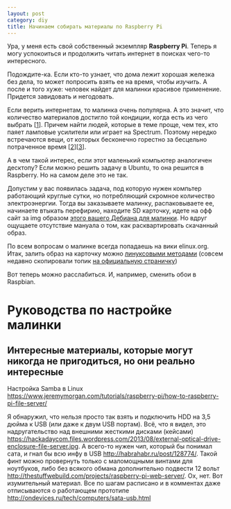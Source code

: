 ```yaml
---
layout: post
category: diy
title: Начинаем собирать материалы по Raspberry Pi
---
```


Ура,  у меня есть свой собственный экземпляр **Raspberry Pi**. Теперь я могу успокоиться и продолжить читать интернет в поисках чего-то интересного.

<!--more-->

Подождите-ка. Если кто-то узнает, что  дома лежит хорошая железка без дела, то может попросить взять ее на время, чтобы *изучить*. А после и того хуже: человек найдет для малинки красивое применение. Придется завидовать и негодовать.

Если верить интернетам, то малинка очень популярна. А это значит, что количество материалов достигло той кондиции, когда есть из чего выбрать \[[1]\]. Причем найти людей, которые в теме проще, чем тех, кто паяет ламповые усилители или играет на Spectrum. Поэтому нередко встречаются вещи, от которых бесконечно горестно за бесцельно потраченное время \[[2]\]\[[3]\].


А в чем такой интерес, если этот маленький компьютер аналогичен десктопу? Если можно решить задачу в Ubuntu, то она решится в Raspberry. Но на самом деле это не так.

Допустим у вас появилась задача, под которую нужен компьтер работающий круглые сутки, но потребляющий скромное количество электроэнергии. Тогда вы заказываете малинку, распаковываете ее, начинаете втыкать перефирию, находите SD карточку, идете на офф сайт за img образом [этого вашего Дебиана для малинки][этот ваш Дебиан для малинки]. Но вдруг ощущаете отсутствие мануала о том, как расквартировать скачанный образ.

По всем вопросам о малинке всегда попадаешь на вики elinux.org. Итак, залить образ на карточку можно [линуксовыми методами][линуксовые методы 1] (совсем недавно скопировали топик [на официальную страничку][линуксовые методы 2])

Вот теперь можно расслабиться. И, например, сменить обои в Raspbian.

[1]: http://makezine.com/2013/04/14/47-raspberry-pi-projects-to-inspire-your-next-build/
[2]: http://www.wired.com/2012/04/iny-printer-trend/
[3]: http://www.overclock.net/t/1387466/bit-tech-water-cooled-raspberry-pi-computer
[этот ваш Дебиан для малинки]:  http://www.raspberrypi.org/downloads/
[линуксовые методы 1]: http://elinux.org/RPi_Easy_SD_Card_Setup
[линуксовые методы 2]: http://www.raspberrypi.org/documentation/installation/installing-images/linux.md

# Руководства по настройке малинки

## Интересные материалы, которые могут никогда не пригодиться, но они реально интересные

Настройка Samba в Linux <https://www.jeremymorgan.com/tutorials/raspberry-pi/how-to-raspberry-pi-file-server/>

Я обнаружил, что нельзя просто так взять и подключить HDD на 3,5 дюйма к USB (или даже к двум USB портам). Всё, что я видел, это надругательство над внешними жесткими дисками (кейсами) <https://hackadaycom.files.wordpress.com/2013/08/external-optical-drive-enclosure-file-server.jpg>. А всего-то нужен чип, который бы понимал сата, и гнал бы всю инфу в USB <http://habrahabr.ru/post/128774/>. Такой финт можно провернуть только с маломощными винтами для ноутбуков, либо без всякого обмана дополнительно подвести 12 вольт <http://thestuffwebuild.com/projects/raspberry-pi-web-server/>. Ох, нет. Вот изумительный материал. Все по шагам расписано и в комментах даже отписываются о работающем прототипе <http://ondevices.ru/tech/computers/sata-usb.html>
